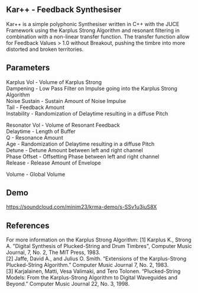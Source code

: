

## Kar++ - Feedback Synthesiser

Kar++ is a simple polyphonic Synthesiser written in C++ with the JUCE Framework using the Karplus Strong Algorithm and resonant filtering in combination with a non-linear transfer function. The transfer function allow for Feedback Values > 1.0 without Breakout, pushing the timbre into more distorted and broken territories.

## Parameters

Karplus Vol   - Volume of Karplus Strong  
Dampening     - Low Pass Filter on Impulse going into the Karplus Strong Algorithm  
Noise Sustain - Sustain Amount of Noise Impulse  
Tail          - Feedback Amount  
Instability   - Randomization of Delaytime resulting in a diffuse Pitch  
  
Resonator Vol - Volume of Resonant Feedback  
Delaytime     - Length of Buffer  
Q             - Resonance Amount  
Age           - Randomization of Delaytime resulting in a diffuse Pitch  
Detune        - Detune Amount between left and right channel  
Phase Offset  - Offsetting Phase between left and right channel  
Release       - Release Amount of Envelope  
  
Volume        - Global Volume  

## Demo

https://soundcloud.com/minim23/krma-demo/s-SSv1u3iuS8X

## References

For more information on the Karplus Strong Algorithm:
[1] Karplus K., Strong A. "Digital Synthesis of Plucked-String and Drum Timbres", Computer Music Journal, 7, No. 2, The MIT Press, 1983.  
[2] Jaffe, David A., and Julius O. Smith. “Extensions of the Karplus-Strong Plucked-String Algorithm.” Computer Music Journal 7, No. 2, 1983.  
[3] Karjalainen, Matti, Vesa Valimaki, and Tero Tolonen. “Plucked-String Models: From the Karplus-Strong Algorithm to Digital Waveguides and Beyond.” Computer Music Journal 22, No. 3, 1998.  

